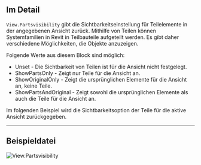 ## Im Detail
`View.Partsvisibility` gibt die Sichtbarkeitseinstellung für Teilelemente in der angegebenen Ansicht zurück. Mithilfe von Teilen können Systemfamilien in Revit in Teilbauteile aufgeteilt werden. Es gibt daher verschiedene Möglichkeiten, die Objekte anzuzeigen.

Folgende Werte aus diesem Block sind möglich:
- Unset - Die Sichtbarkeit von Teilen ist für die Ansicht nicht festgelegt.
- ShowPartsOnly - Zeigt nur Teile für die Ansicht an.
- ShowOriginalOnly - Zeigt die ursprünglichen Elemente für die Ansicht an, keine Teile.
- ShowPartsAndOriginal - Zeigt sowohl die ursprünglichen Elemente als auch die Teile für die Ansicht an.

Im folgenden Beispiel wird die Sichtbarkeitsoption der Teile für die aktive Ansicht zurückgegeben.
___
## Beispieldatei

![View.Partsvisibility](./Revit.Elements.Views.View.Partsvisibility_img.jpg)

